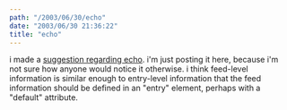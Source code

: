 ```yaml
---
path: "/2003/06/30/echo" 
date: "2003/06/30 21:36:22" 
title: "echo" 
---
```

<p>i made a <a href="http://www.intertwingly.net/wiki/pie/EchoExample">suggestion regarding echo</a>. i'm just posting it here, because i'm not sure how anyone would notice it otherwise. i think feed-level information is similar enough to entry-level information that the feed information should be defined in an "entry" element, perhaps with a "default" attribute.</p>